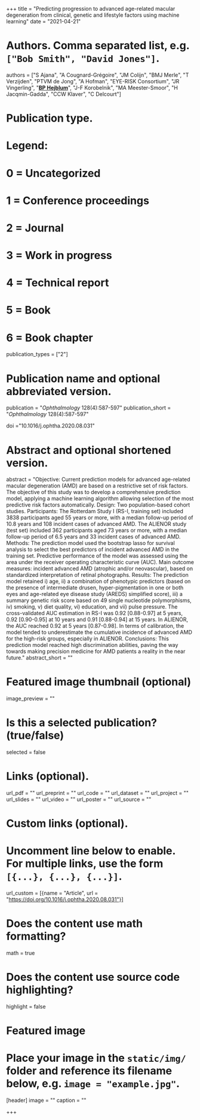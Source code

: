 +++
title = "Predicting progression to advanced age-related macular degeneration from clinical, genetic and lifestyle factors using machine learning"
date = "2021-04-21"


# Authors. Comma separated list, e.g. `["Bob Smith", "David Jones"]`.
authors = ["S Ajana", "A Cougnard-Grégoire", "JM Colijn", "BMJ Merle", "T Verzijden", "PTVM de Jong", "A Hofman", "EYE-RISK Consortium", "JR Vingerling", "<u>**BP Hejblum**</u>", "J-F Korobelnik", "MA Meester-Smoor", "H Jacqmin-Gadda", "CCW Klaver", "C Delcourt"]
# Publication type.
# Legend:
# 0 = Uncategorized
# 1 = Conference proceedings
# 2 = Journal
# 3 = Work in progress
# 4 = Technical report
# 5 = Book
# 6 = Book chapter
publication_types = ["2"]

# Publication name and optional abbreviated version.
publication = "*Ophthalmology* 128(4):587-597"
publication_short = "*Ophthalmology* 128(4):587-597"

doi ="10.1016/j.ophtha.2020.08.031"

# Abstract and optional shortened version.
abstract = "Objective: Current prediction models for advanced age-related macular degeneration (AMD) are based on a restrictive set of risk factors. The objective of this study was to develop a comprehensive prediction model, applying a machine learning algorithm allowing selection of the most predictive risk factors automatically. Design: Two population-based cohort studies. Participants: The Rotterdam Study I (RS-I, training set) included 3838 participants aged 55 years or more, with a median follow-up period of 10.8 years and 108 incident cases of advanced AMD. The ALIENOR study (test set) included 362 participants aged 73 years or more, with a median follow-up period of 6.5 years and 33 incident cases of advanced AMD. Methods: The prediction model used the bootstrap lasso for survival analysis to select the best predictors of incident advanced AMD in the training set. Predictive performance of the model was assessed using the area under the receiver operating characteristic curve (AUC). Main outcome measures: incident advanced AMD (atrophic and/or neovascular), based on standardized interpretation of retinal photographs. Results: The prediction model retained i) age, ii) a combination of phenotypic predictors (based on the presence of intermediate drusen, hyper-pigmentation in one or both eyes and age-related eye disease study (AREDS) simplified score), iii) a summary genetic risk score based on 49 single nucleotide polymorphisms, iv) smoking, v) diet quality, vi) education, and vii) pulse pressure. The cross-validated AUC estimation in RS-I was 0.92 [0.88-0.97] at 5 years, 0.92 [0.90-0.95] at 10 years and 0.91 [0.88-0.94] at 15 years. In ALIENOR, the AUC reached 0.92 at 5 years [0.87-0.98]. In terms of calibration, the model tended to underestimate the cumulative incidence of advanced AMD for the high-risk groups, especially in ALIENOR. Conclusions: This prediction model reached high discrimination abilities, paving the way towards making precision medicine for AMD patients a reality in the near future."
abstract_short = ""

# Featured image thumbnail (optional)
image_preview = ""

# Is this a selected publication? (true/false)
selected = false

# Links (optional).
url_pdf = ""
url_preprint = ""
url_code = ""
url_dataset = ""
url_project = ""
url_slides = ""
url_video = ""
url_poster = ""
url_source = ""

# Custom links (optional).
# Uncomment line below to enable. For multiple links, use the form `[{...}, {...}, {...}]`.
url_custom = [{name = "Article", url = "https://doi.org/10.1016/j.ophtha.2020.08.031"}]


# Does the content use math formatting?
math = true

# Does the content use source code highlighting?
highlight = false

# Featured image
# Place your image in the `static/img/` folder and reference its filename below, e.g. `image = "example.jpg"`.
[header]
image = ""
caption = ""

+++
